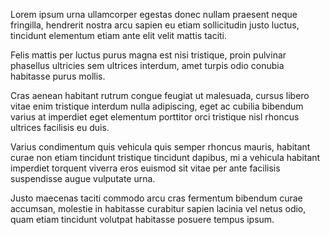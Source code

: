 Lorem ipsum urna ullamcorper egestas donec nullam praesent neque fringilla, hendrerit nostra arcu sapien eu etiam sollicitudin justo luctus, tincidunt elementum etiam ante elit velit mattis taciti.

Felis mattis per luctus purus magna est nisi tristique, proin pulvinar phasellus ultricies sem ultrices interdum, amet turpis odio conubia habitasse purus mollis.

Cras aenean habitant rutrum congue feugiat ut malesuada, cursus libero vitae enim tristique interdum nulla adipiscing, eget ac cubilia bibendum varius at imperdiet eget elementum porttitor orci tristique nisl rhoncus ultrices facilisis eu duis.

Varius condimentum quis vehicula quis semper rhoncus mauris, habitant curae non etiam tincidunt tristique tincidunt dapibus, mi a vehicula habitant imperdiet torquent viverra eros euismod sit vitae per ante facilisis suspendisse augue vulputate urna.

Justo maecenas taciti commodo arcu cras fermentum bibendum curae accumsan, molestie in habitasse curabitur sapien lacinia vel netus odio, quam etiam tincidunt volutpat habitasse posuere tempus ipsum.